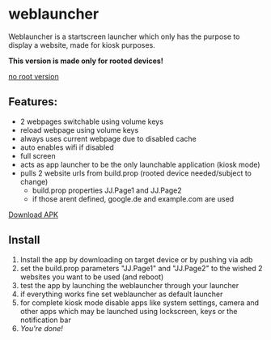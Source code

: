 # weblauncher
Weblauncher is a startscreen launcher which only has the purpose to display a website, made for kiosk purposes.

__This version is made only for rooted devices!__

[no root version](https://github.com/programminghoch10/weblauncher/tree/norootversion)



## Features:
- 2 webpages switchable using volume keys
- reload webpage using volume keys
- always uses current webpage due to disabled cache
- auto enables wifi if disabled
- full screen
- acts as app launcher to be the only launchable application (kiosk mode)
- pulls 2 website urls from build.prop (rooted device needed/subject to change)
  - build.prop properties JJ.Page1 and JJ.Page2
  - if those arent defined, google.de and example.com are used

[Download APK](https://github.com/programminghoch10/weblauncher/raw/master/app/release/app-release.apk)

## Install
1. Install the app by downloading on target device or by pushing via adb
1. set the build.prop parameters "JJ.Page1" and "JJ.Page2" to the wished 2 websites you want to be used (and reboot)
1. test the app by launching the weblauncher through your launcher
1. if everything works fine set weblauncher as default launcher
1. for complete kiosk mode disable apps like system settings, camera and other apps which may be launched using lockscreen, keys or the notification bar
1. _You're done!_
